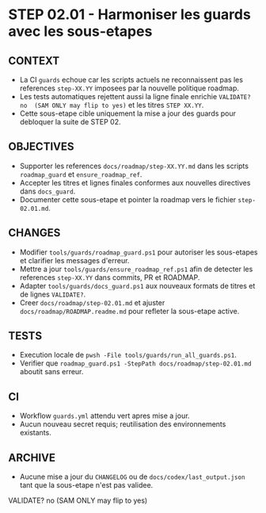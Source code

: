 # STEP 02.01 - Harmoniser les guards avec les sous-etapes

## CONTEXT

* La CI `guards` echoue car les scripts actuels ne reconnaissent pas les references `step-XX.YY` imposees par la nouvelle politique roadmap.
* Les tests automatiques rejettent aussi la ligne finale enrichie `VALIDATE? no  (SAM ONLY may flip to yes)` et les titres `STEP XX.YY`.
* Cette sous-etape cible uniquement la mise a jour des guards pour debloquer la suite de STEP 02.

## OBJECTIVES

* Supporter les references `docs/roadmap/step-XX.YY.md` dans les scripts `roadmap_guard` et `ensure_roadmap_ref`.
* Accepter les titres et lignes finales conformes aux nouvelles directives dans `docs_guard`.
* Documenter cette sous-etape et pointer la roadmap vers le fichier `step-02.01.md`.

## CHANGES

* Modifier `tools/guards/roadmap_guard.ps1` pour autoriser les sous-etapes et clarifier les messages d'erreur.
* Mettre a jour `tools/guards/ensure_roadmap_ref.ps1` afin de detecter les references `step-XX.YY` dans commits, PR et ROADMAP.
* Adapter `tools/guards/docs_guard.ps1` aux nouveaux formats de titres et de lignes `VALIDATE?`.
* Creer `docs/roadmap/step-02.01.md` et ajuster `docs/roadmap/ROADMAP.readme.md` pour refleter la sous-etape active.

## TESTS

* Execution locale de `pwsh -File tools/guards/run_all_guards.ps1`.
* Verifier que `roadmap_guard.ps1 -StepPath docs/roadmap/step-02.01.md` aboutit sans erreur.

## CI

* Workflow `guards.yml` attendu vert apres mise a jour.
* Aucun nouveau secret requis; reutilisation des environnements existants.

## ARCHIVE

* Aucune mise a jour du `CHANGELOG` ou de `docs/codex/last_output.json` tant que la sous-etape n'est pas validee.

VALIDATE? no  (SAM ONLY may flip to yes)
